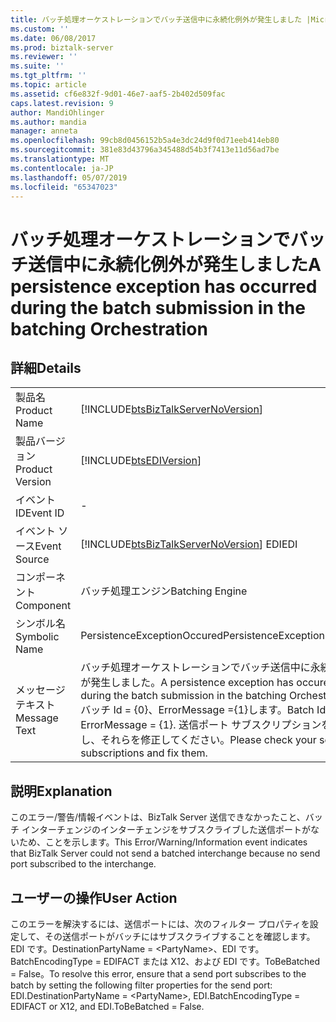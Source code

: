 ```yaml
---
title: バッチ処理オーケストレーションでバッチ送信中に永続化例外が発生しました |Microsoft Docs
ms.custom: ''
ms.date: 06/08/2017
ms.prod: biztalk-server
ms.reviewer: ''
ms.suite: ''
ms.tgt_pltfrm: ''
ms.topic: article
ms.assetid: cf6e832f-9d01-46e7-aaf5-2b402d509fac
caps.latest.revision: 9
author: MandiOhlinger
ms.author: mandia
manager: anneta
ms.openlocfilehash: 99cb8d0456152b5a4e3dc24d9f0d71eeb414eb80
ms.sourcegitcommit: 381e83d43796a345488d54b3f7413e11d56ad7be
ms.translationtype: MT
ms.contentlocale: ja-JP
ms.lasthandoff: 05/07/2019
ms.locfileid: "65347023"
---
```

# <a name="a-persistence-exception-has-occurred-during-the-batch-submission-in-the-batching-orchestration"></a><span data-ttu-id="4753b-102">バッチ処理オーケストレーションでバッチ送信中に永続化例外が発生しました</span><span class="sxs-lookup"><span data-stu-id="4753b-102">A persistence exception has occurred during the batch submission in the batching Orchestration</span></span>
## <a name="details"></a><span data-ttu-id="4753b-103">詳細</span><span class="sxs-lookup"><span data-stu-id="4753b-103">Details</span></span>  
  
|                 |                                                                                                                                                                                            |
|-----------------|--------------------------------------------------------------------------------------------------------------------------------------------------------------------------------------------|
|  <span data-ttu-id="4753b-104">製品名</span><span class="sxs-lookup"><span data-stu-id="4753b-104">Product Name</span></span>   |                                                     [!INCLUDE[btsBizTalkServerNoVersion](../includes/btsbiztalkservernoversion-md.md)]                                                     |
| <span data-ttu-id="4753b-105">製品バージョン</span><span class="sxs-lookup"><span data-stu-id="4753b-105">Product Version</span></span> |                                                                 [!INCLUDE[btsEDIVersion](../includes/btsediversion-md.md)]                                                                 |
|    <span data-ttu-id="4753b-106">イベント ID</span><span class="sxs-lookup"><span data-stu-id="4753b-106">Event ID</span></span>     |                                                                                             -                                                                                              |
|  <span data-ttu-id="4753b-107">イベント ソース</span><span class="sxs-lookup"><span data-stu-id="4753b-107">Event Source</span></span>   |                                                   [!INCLUDE[btsBizTalkServerNoVersion](../includes/btsbiztalkservernoversion-md.md)] <span data-ttu-id="4753b-108">EDI</span><span class="sxs-lookup"><span data-stu-id="4753b-108">EDI</span></span>                                                   |
|    <span data-ttu-id="4753b-109">コンポーネント</span><span class="sxs-lookup"><span data-stu-id="4753b-109">Component</span></span>    |                                                                                      <span data-ttu-id="4753b-110">バッチ処理エンジン</span><span class="sxs-lookup"><span data-stu-id="4753b-110">Batching Engine</span></span>                                                                                       |
|  <span data-ttu-id="4753b-111">シンボル名</span><span class="sxs-lookup"><span data-stu-id="4753b-111">Symbolic Name</span></span>  |                                                                                <span data-ttu-id="4753b-112">PersistenceExceptionOccured</span><span class="sxs-lookup"><span data-stu-id="4753b-112">PersistenceExceptionOccured</span></span>                                                                                 |
|  <span data-ttu-id="4753b-113">メッセージ テキスト</span><span class="sxs-lookup"><span data-stu-id="4753b-113">Message Text</span></span>   | <span data-ttu-id="4753b-114">バッチ処理オーケストレーションでバッチ送信中に永続化例外が発生しました。</span><span class="sxs-lookup"><span data-stu-id="4753b-114">A persistence exception has occured during the batch submission in the batching Orchestration.</span></span> <span data-ttu-id="4753b-115">バッチ Id = {0}、ErrorMessage ={1}します。</span><span class="sxs-lookup"><span data-stu-id="4753b-115">Batch Id = {0}, ErrorMessage = {1}.</span></span> <span data-ttu-id="4753b-116">送信ポート サブスクリプションを確認し、それらを修正してください。</span><span class="sxs-lookup"><span data-stu-id="4753b-116">Please check your send port subscriptions and fix them.</span></span> |
  
## <a name="explanation"></a><span data-ttu-id="4753b-117">説明</span><span class="sxs-lookup"><span data-stu-id="4753b-117">Explanation</span></span>  
 <span data-ttu-id="4753b-118">このエラー/警告/情報イベントは、BizTalk Server 送信できなかったこと、バッチ インターチェンジのインターチェンジをサブスクライブした送信ポートがないため、ことを示します。</span><span class="sxs-lookup"><span data-stu-id="4753b-118">This Error/Warning/Information event indicates that BizTalk Server could not send a batched interchange because no send port subscribed to the interchange.</span></span>  
  
## <a name="user-action"></a><span data-ttu-id="4753b-119">ユーザーの操作</span><span class="sxs-lookup"><span data-stu-id="4753b-119">User Action</span></span>  
 <span data-ttu-id="4753b-120">このエラーを解決するには、送信ポートには、次のフィルター プロパティを設定して、その送信ポートがバッチにはサブスクライブすることを確認します。EDI です。DestinationPartyName = \<PartyName\>、EDI です。BatchEncodingType = EDIFACT または X12、および EDI です。ToBeBatched = False。</span><span class="sxs-lookup"><span data-stu-id="4753b-120">To resolve this error, ensure that a send port subscribes to the batch by setting the following filter properties for the send port: EDI.DestinationPartyName = \<PartyName\>, EDI.BatchEncodingType = EDIFACT or X12, and EDI.ToBeBatched = False.</span></span>